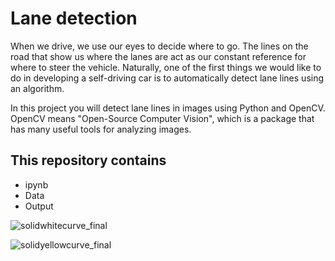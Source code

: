 # Lane detection

When we drive, we use our eyes to decide where to go. The lines on the road that show us where the lanes are act as our constant reference for where to steer the vehicle. Naturally, one of the first things we would like to do in developing a self-driving car is to automatically detect lane lines using an algorithm.

In this project you will detect lane lines in images using Python and OpenCV. OpenCV means "Open-Source Computer Vision", which is a package that has many useful tools for analyzing images.


## This repository contains 

* ipynb
* Data
* Output

![solidwhitecurve_final](https://user-images.githubusercontent.com/40929563/51633236-81159c80-1f51-11e9-982f-27701fb74bc8.jpg)


![solidyellowcurve_final](https://user-images.githubusercontent.com/40929563/51633259-8b379b00-1f51-11e9-9173-9039737f1798.jpg)
